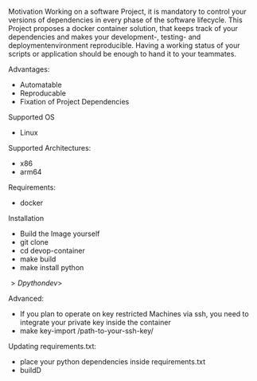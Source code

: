 
Motivation
Working on a software Project, it is mandatory to control your versions of dependencies 
in every phase of the software lifecycle. 
This Project proposes a docker container solution, that keeps track of your dependencies 
and makes your development-, testing- and deploymentenvironment reproducible. 
Having a working status of your scripts or application should be enough to hand it to your teammates.

Advantages:
* Automatable
* Reproducable
* Fixation of Project Dependencies

Supported OS
* Linux

Supported Architectures:
* x86
* arm64

Requirements:
* docker 

Installation
* Build the Image yourself
* git clone <repository>
* cd devop-container 
* make build
* make install python

$> D 
python dev$>

Advanced:
* If you plan to operate on key restricted Machines via ssh, you need to integrate your private key inside the container
* make key-import /path-to-your-ssh-key/

Updating requirements.txt:
* place your python dependencies inside requirements.txt
* buildD
